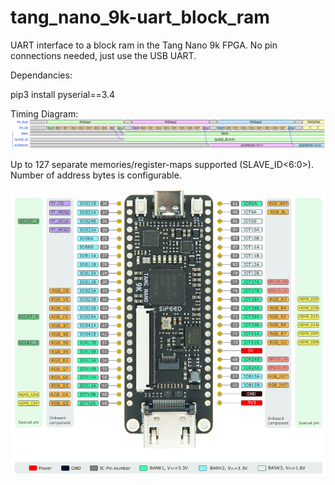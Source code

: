 # tang_nano_9k-uart_block_ram
UART interface to a block ram in the Tang Nano 9k FPGA. No pin connections needed, just use the USB UART.

Dependancies:

pip3 install pyserial==3.4

Timing Diagram:
![picture](https://github.com/charkster/tang_nano_9k-uart_block_ram/blob/main/images/uart_header1.png)
<p>Up to 127 separate memories/register-maps supported (SLAVE_ID<6:0>). Number of address bytes is configurable.</p>
  
![picture](https://github.com/charkster/tang_nano_9k-uart_block_ram/blob/main/images/tang_nano_9k_pinout.png)
